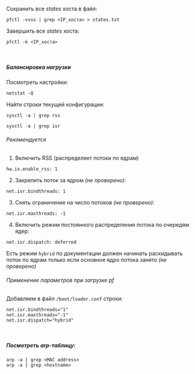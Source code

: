 Сохранить все *states* хоста в файл:  
```
pfctl -vvss | grep <IP_хоста> > states.txt
```
Завершить все *states* хоста:  
```
pfctl -k <IP_хоста>
```
<br>

##### Балансировка нагрузки
Посмотреть настройки:  
```
netstat -Q
```
Найти строки текущей конфигурации:  
```
sysctl -a | grep rss
```
```
sysctl -a | grep isr
```
###### Рекомендуется
1. Включить RSS (распределяет потоки по ядрам)  
```
hw.ix.enable_rss: 1
```
2. Закрепить поток за ядром *(не проверено)*:  
```
net.isr.bindthreads: 1
```
3. Снять ограничение на число потоков *(не проверено)*:  
```
net.isr.maxthreads: -1
```
4. Включить режим постоянного распределения потока по очередям ядер:  
```
net.isr.dispatch: deferred
```
Есть режим `hybrid` по документации должен начинать раскидывать поток по ядрам только если основное ядро потока занято *(не проверено)*
###### Применение параметров при загрузке pf
Добавляем в файл `/boot/loader.conf` строки:  
```
net.isr.bindthreads="1"
net.isr.maxthreads="-1"
net.isr.dispatch="hybrid"
```
<br>

##### Посмотреть **arp-таблицу**:  
```
arp -a | grep <MAC address>
arp -a | grep <hostname>
```
